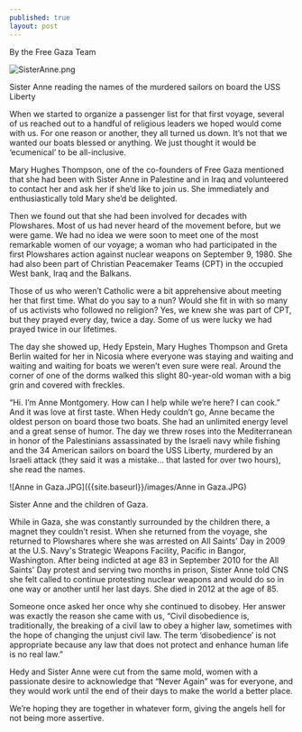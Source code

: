 ```yaml
---
published: true
layout: post
---
```

By the Free Gaza Team


![SisterAnne.png]({{site.baseurl}}/images/SisterAnne.png)

Sister Anne reading the names of the murdered sailors on board the USS Liberty


When we started to organize a passenger list for that first voyage, several of us reached out to a handful of religious leaders we hoped would come with us. For one reason or another, they all turned us down. It’s not that we wanted our boats blessed or anything. We just thought it would be ‘ecumenical’ to be all-inclusive. 

Mary Hughes Thompson, one of the co-founders of Free Gaza mentioned that she had been with Sister Anne in Palestine and in Iraq and volunteered to contact her and ask her if she’d like to join us. She immediately and enthusiastically told Mary she’d be delighted.  

Then we found out that she had been involved for decades with Plowshares. Most of us had never heard of the movement before, but we were game. We had no idea we were soon to meet one of the most remarkable women of our voyage; a woman who had participated in the first Plowshares action against nuclear weapons on September 9, 1980. She had also been part of Christian Peacemaker Teams (CPT) in the occupied West bank, Iraq and the Balkans. 

Those of us who weren’t Catholic were a bit apprehensive about meeting her that first time. What do you say to a nun? Would she fit in with so many of us activists who followed no religion? Yes, we knew she was part of CPT, but they prayed every day, twice a day. Some of us were lucky we had prayed twice in our lifetimes. 

The day she showed up, Hedy Epstein, Mary Hughes Thompson and Greta Berlin waited for her in Nicosia where everyone was staying and waiting and waiting and waiting for boats we weren’t even sure were real. Around the corner of one of the dorms walked this slight 80-year-old woman with a big grin and covered with freckles.

“Hi. I’m Anne Montgomery. How can I help while we’re here? I can cook.” And it was love at first taste. When Hedy couldn’t go, Anne became the oldest person on board those two boats. She had an unlimited energy level and a great sense of humor. The day we threw roses into the Mediterranean in honor of the Palestinians assassinated by the Israeli navy while fishing and the 34 American sailors on board the USS Liberty, murdered by an Israeli attack (they said it was a mistake… that lasted for over two hours), she read the names. 

![Anne in Gaza.JPG]({{site.baseurl}}/images/Anne in Gaza.JPG)

Sister Anne and the children of Gaza.


While in Gaza, she was constantly surrounded by the children there, a magnet they couldn’t resist. When she returned from the voyage, she returned to Plowshares where she was arrested on All Saints' Day in 2009 at the U.S. Navy's Strategic Weapons Facility, Pacific in Bangor, Washington. After being indicted at age 83 in September 2010 for the All Saints' Day protest and serving two months in prison, Sister Anne told CNS she felt called to continue protesting nuclear weapons and would do so in one way or another until her last days. She died in 2012 at the age of 85. 

Someone once asked her once why she continued to disobey. Her answer was exactly the reason she came with us, “Civil disobedience is, traditionally, the breaking of a civil law to obey a higher law, sometimes with the hope of changing the unjust civil law. The term ‘disobedience’ is not appropriate because any law that does not protect and enhance human life is no real law.”

Hedy and Sister Anne were cut from the same mold, women with a passionate desire to acknowledge that “Never Again” was for everyone, and they would work until the end of their days to make the world a better place. 

We’re hoping they are together in whatever form, giving the angels hell for not being more assertive.

